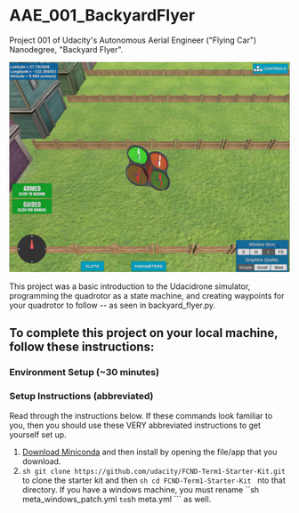 # AAE_001_BackyardFlyer
Project 001 of Udacity's Autonomous Aerial Engineer ("Flying Car") Nanodegree, "Backyard Flyer".

![Quad Image](./images/drone.png)

This project was a basic introduction to the Udacidrone simulator, programming the quadrotor as a state machine, and creating waypoints for your quadrotor to follow -- as seen in backyard_flyer.py.

## To complete this project on your local machine, follow these instructions:
### Environment Setup (~30 minutes)

### Setup Instructions (abbreviated)
Read through the instructions below. If these commands look familiar to you, then you should use these VERY abbreviated instructions to get yourself set up.
  1. [Download Miniconda](https://docs.conda.io/en/latest/miniconda.html) and then install by opening the file/app that you download.
  2. ```sh git clone https://github.com/udacity/FCND-Term1-Starter-Kit.git ``` to clone the starter kit and then ```sh cd FCND-Term1-Starter-Kit ``` nto that directory. If you have a windows machine, you must rename ``sh meta_windows_patch.yml ``` to ```sh meta.yml ``` as well.
